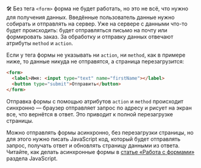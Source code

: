🛠 Без тега `<form>` форма не будет работать, но это не всё, что нужно для получения данных. Введённые пользователь данные нужно собирать и отправлять на сервер. Уже на сервере с данными что-то будет происходить: будет отправляться письмо на почту или формировать заказ. За обработку и отправку данных отвечают атрибуты `method` и `action`.

Если у тега формы не указывать ни `action`, ни `method`, как в примере ниже, то данные никуда не отправятся, а страница перезагрузится:

```html
<form>
  <label>Имя: <input type="text" name="firstName"></label>
  <button type="submit">Отправить</button>
</form>
```

Отправка формы с помощью атрибутов `action` и `method` происходит синхронно — браузер отправляет запрос по адресу и рисует на экран все, что вернётся в ответ. Это приводит к полной перезагрузке страницы.

Можно отправлять формы асинхронно, без перезагрузки страницы, но для этого нужно писать JavaScript код, который будет отправлять запрос, получать ответ и обновлять страницу данными из ответа. Читайте, как делать асинхронные формы в [статье «Работа с формами»](/js/deal-with-forms/) раздела JavaScript.
